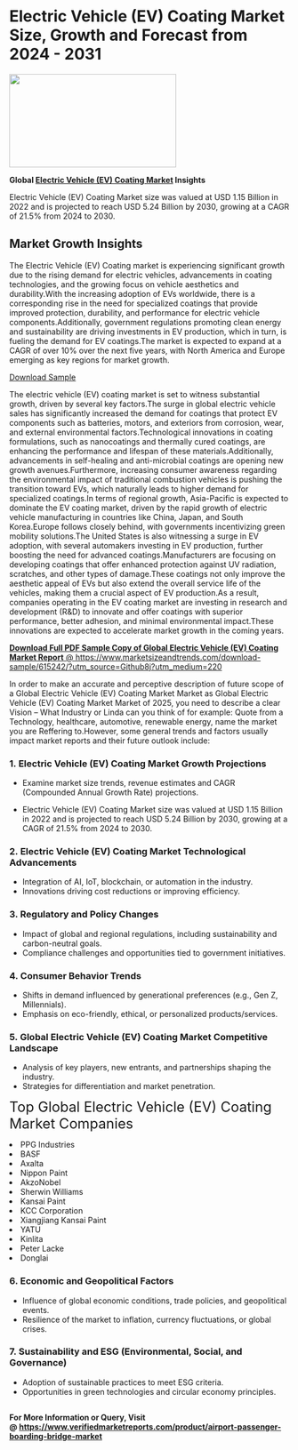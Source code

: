 <H1>Electric Vehicle (EV) Coating Market Size, Growth and Forecast from 2024 - 2031</H1><img class="aligncenter size-medium wp-image-584254" src="https://thirdeyenews.in/wp-content/uploads/2024/09/Global-Market-Research-300x168.jpeg" alt="" width="300" height="168" /><p><strong>Global&nbsp;<a href="https://www.marketsizeandtrends.com/download-sample/615242/?utm_source=Github8j?utm_medium=220">Electric Vehicle (EV) Coating Market</a> Insights</strong></p><p>Electric Vehicle (EV) Coating Market size was valued at USD 1.15 Billion in 2022 and is projected to reach USD 5.24 Billion by 2030, growing at a CAGR of 21.5% from 2024 to 2030.</p><p><h2>Market Growth Insights</h2> <p>The Electric Vehicle (EV) Coating market is experiencing significant growth due to the rising demand for electric vehicles, advancements in coating technologies, and the growing focus on vehicle aesthetics and durability.With the increasing adoption of EVs worldwide, there is a corresponding rise in the need for specialized coatings that provide improved protection, durability, and performance for electric vehicle components.Additionally, government regulations promoting clean energy and sustainability are driving investments in EV production, which in turn, is fueling the demand for EV coatings.The market is expected to expand at a CAGR of over 10% over the next five years, with North America and Europe emerging as key regions for market growth.</p> <p><a href="#">Download Sample</a></p> <p>The electric vehicle (EV) coating market is set to witness substantial growth, driven by several key factors.The surge in global electric vehicle sales has significantly increased the demand for coatings that protect EV components such as batteries, motors, and exteriors from corrosion, wear, and external environmental factors.Technological innovations in coating formulations, such as nanocoatings and thermally cured coatings, are enhancing the performance and lifespan of these materials.Additionally, advancements in self-healing and anti-microbial coatings are opening new growth avenues.Furthermore, increasing consumer awareness regarding the environmental impact of traditional combustion vehicles is pushing the transition toward EVs, which naturally leads to higher demand for specialized coatings.In terms of regional growth, Asia-Pacific is expected to dominate the EV coating market, driven by the rapid growth of electric vehicle manufacturing in countries like China, Japan, and South Korea.Europe follows closely behind, with governments incentivizing green mobility solutions.The United States is also witnessing a surge in EV adoption, with several automakers investing in EV production, further boosting the need for advanced coatings.Manufacturers are focusing on developing coatings that offer enhanced protection against UV radiation, scratches, and other types of damage.These coatings not only improve the aesthetic appeal of EVs but also extend the overall service life of the vehicles, making them a crucial aspect of EV production.As a result, companies operating in the EV coating market are investing in research and development (R&D) to innovate and offer coatings with superior performance, better adhesion, and minimal environmental impact.These innovations are expected to accelerate market growth in the coming years.</p> <p><a href="#"></p><p><span class=""><strong>Download Full PDF Sample Copy of Global Electric Vehicle (EV) Coating Market Report</strong> @ <a href="https://www.marketsizeandtrends.com/download-sample/615242/?utm_source=Github8j?utm_medium=220" target="_blank">https://www.marketsizeandtrends.com/download-sample/615242/?utm_source=Github8j?utm_medium=220</a></span></p><p>In order to make an accurate and perceptive description of future scope of a Global&nbsp;Electric Vehicle (EV) Coating Market Market as Global&nbsp;Electric Vehicle (EV) Coating Market Market of 2025, you need to describe a clear Vision &ndash; What Industry or Linda can you think of for example: Quote from a Technology, healthcare, automotive, renewable energy, name the market you are Reffering to.However, some general trends and factors usually impact market reports and their future outlook include:</p><h3>1.&nbsp;<strong>Electric Vehicle (EV) Coating Market Growth Projections</strong></h3><ul><li>Examine market size trends, revenue estimates and CAGR (Compounded Annual Growth Rate) projections.</li><li><p>Electric Vehicle (EV) Coating Market size was valued at USD 1.15 Billion in 2022 and is projected to reach USD 5.24 Billion by 2030, growing at a CAGR of 21.5% from 2024 to 2030.</p></li></ul><h3>2.&nbsp;<strong>Electric Vehicle (EV) Coating Market Technological Advancements</strong></h3><ul><li>Integration of AI, IoT, blockchain, or automation in the industry.</li><li>Innovations driving cost reductions or improving efficiency.</li></ul><h3>3.&nbsp;<strong>Regulatory and Policy Changes</strong></h3><ul><li>Impact of global and regional regulations, including sustainability and carbon-neutral goals.</li><li>Compliance challenges and opportunities tied to government initiatives.</li></ul><h3>4.&nbsp;<strong>Consumer Behavior Trends</strong></h3><ul><li>Shifts in demand influenced by generational preferences (e.g., Gen Z, Millennials).</li><li>Emphasis on eco-friendly, ethical, or personalized products/services.</li></ul><h3>5.&nbsp;<strong>Global Electric Vehicle (EV) Coating Market Competitive Landscape</strong></h3><ul><li>Analysis of key players, new entrants, and partnerships shaping the industry.</li><li>Strategies for differentiation and market penetration.</li></ul><p data-pm-slice="1 1 []"><span style="color: inherit; font-family: inherit; font-size: 25px;">Top Global Electric Vehicle (EV) Coating Market Companies</span></p><div class="" data-test-id=""><p><li>PPG Industries</li><li> BASF</li><li> Axalta</li><li> Nippon Paint</li><li> AkzoNobel</li><li> Sherwin Williams</li><li> Kansai Paint</li><li> KCC Corporation</li><li> Xiangjiang Kansai Paint</li><li> YATU</li><li> Kinlita</li><li> Peter Lacke</li><li> Donglai</li></p></div><h3>6.&nbsp;<strong>Economic and Geopolitical Factors</strong></h3><ul><li>Influence of global economic conditions, trade policies, and geopolitical events.</li><li>Resilience of the market to inflation, currency fluctuations, or global crises.</li></ul><h3>7.&nbsp;<strong>Sustainability and ESG (Environmental, Social, and Governance)</strong></h3><ul><li>Adoption of sustainable practices to meet ESG criteria.</li><li>Opportunities in green technologies and circular economy principles.</li></ul><h2><strong style="font-size: 14px;">For More Information or Query, Visit @&nbsp;</strong><a style="background-color: #ffffff; font-size: 14px;" href="https://www.marketsizeandtrends.com/report/electric-vehicle-ev-coating-market/" target="_blank">https://www.verifiedmarketreports.com/product/airport-passenger-boarding-bridge-market</a></h2>